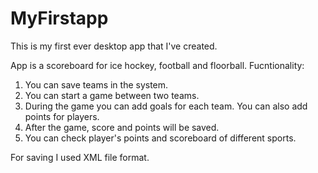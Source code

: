 # MyFirstapp
This is my first ever desktop app that I've created.  

App is a scoreboard for ice hockey, football and floorball. 
Fucntionality:
1. You can save teams in the system. 
2. You can start a game between two teams.
3. During the game you can add goals for each team. You can also add points for players.
4. After the game, score and points will be saved.
5. You can check player's points and scoreboard of different sports. 

For saving I used XML file format.
